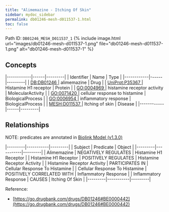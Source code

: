 ```yaml
---
title: "Alimemazine - Itching Of Skin"
sidebar: mydoc_sidebar
permalink: db01246-mesh-d011537-1.html
toc: false 
---
```



Path ID: `DB01246_MESH_D011537_1`
{% include image.html url="images/db01246-mesh-d011537-1.png" file="db01246-mesh-d011537-1.png" alt="db01246-mesh-d011537-1" %}

## Concepts

|------------|------|---------|
| Identifier | Name | Type    |
|------------|------|---------|
| <a href="https://identifiers.org/DB:DB01246">DB:DB01246 </a> | alimemazine | Drug |
| <a href="https://identifiers.org/UniProt:P35367">UniProt:P35367 </a> | Histamine H1 receptor | Protein |
| <a href="https://identifiers.org/GO:0004969">GO:0004969 </a> | histamine receptor activity | MolecularActivity |
| <a href="https://identifiers.org/GO:0071420">GO:0071420 </a> | cellular response to histamine | BiologicalProcess |
| <a href="https://identifiers.org/GO:0006954">GO:0006954 </a> | inflammatory response | BiologicalProcess |
| <a href="https://identifiers.org/MESH:D011537">MESH:D011537 </a> | Itching of skin | Disease |
|------------|------|---------|

## Relationships


NOTE: predicates are annotated in <a href="https://github.com/biolink/biolink-model/releases/tag/v1.3.0">Biolink Model (v1.3.0)</a>

|---------|-----------|---------|
| Subject | Predicate | Object  |
|---------|-----------|---------|
| Alimemazine | NEGATIVELY REGULATES | Histamine H1 Receptor |
| Histamine H1 Receptor | POSITIVELY REGULATES | Histamine Receptor Activity |
| Histamine Receptor Activity | PARTICIPATES IN | Cellular Response To Histamine |
| Cellular Response To Histamine | POSITIVELY CORRELATED WITH | Inflammatory Response |
| Inflammatory Response | CAUSES | Itching Of Skin |
|---------|-----------|---------|

Reference: 
  - [https://go.drugbank.com/drugs/DB01246#BE0000442](https://go.drugbank.com/drugs/DB01246#BE0000442)
